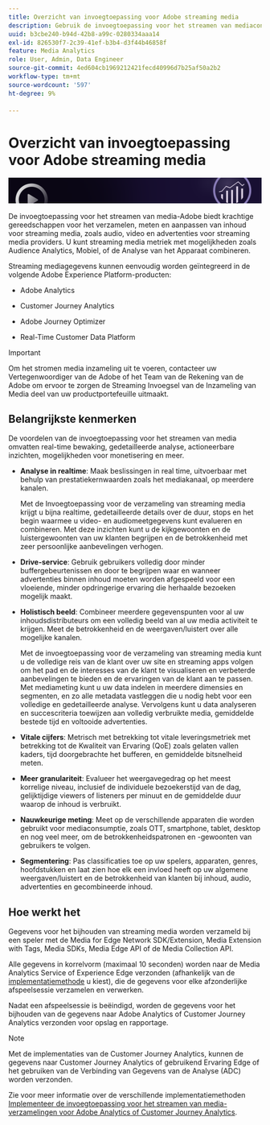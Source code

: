 ```yaml
---
title: Overzicht van invoegtoepassing voor Adobe streaming media
description: Gebruik de invoegtoepassing voor het streamen van mediaconzameling voor een krachtig inzicht in inhoud, audio en advertenties.
uuid: b3cbe240-b94d-42b8-a99c-0280334aaa14
exl-id: 826530f7-2c39-41ef-b3b4-d3f44b46858f
feature: Media Analytics
role: User, Admin, Data Engineer
source-git-commit: 4ed604cb1969212421fecd40996d7b25af50a2b2
workflow-type: tm+mt
source-wordcount: '597'
ht-degree: 9%

---
```


# Overzicht van invoegtoepassing voor Adobe streaming media

![Banner](./assets/media_analytics_banner.png)

De invoegtoepassing voor het streamen van media-Adobe biedt krachtige gereedschappen voor het verzamelen, meten en aanpassen van inhoud voor streaming media, zoals audio, video en advertenties voor streaming media providers. U kunt streaming media metriek met mogelijkheden zoals Audience Analytics, Mobiel, of de Analyse van het Apparaat combineren.

Streaming mediagegevens kunnen eenvoudig worden geïntegreerd in de volgende Adobe Experience Platform-producten:

* Adobe Analytics

* Customer Journey Analytics

* Adobe Journey Optimizer

* Real-Time Customer Data Platform

>[!IMPORTANT]
>
>Om het stromen media inzameling uit te voeren, contacteer uw Vertegenwoordiger van de Adobe of het Team van de Rekening van de Adobe om ervoor te zorgen de Streaming Invoegsel van de Inzameling van Media deel van uw productportefeuille uitmaakt.

## Belangrijkste kenmerken

De voordelen van de invoegtoepassing voor het streamen van media omvatten real-time bewaking, gedetailleerde analyse, actioneerbare inzichten, mogelijkheden voor monetisering en meer.

* **Analyse in realtime**: Maak beslissingen in real time, uitvoerbaar met behulp van prestatiekernwaarden zoals het mediakanaal, op meerdere kanalen.

  Met de Invoegtoepassing voor de verzameling van streaming media krijgt u bijna realtime, gedetailleerde details over de duur, stops en het begin waarmee u video- en audiomeetgegevens kunt evalueren en combineren. Met deze inzichten kunt u de kijkgewoonten en de luistergewoonten van uw klanten begrijpen en de betrokkenheid met zeer persoonlijke aanbevelingen verhogen.

* **Drive-service**: Gebruik gebruikers volledig door minder buffergebeurtenissen en door te begrijpen waar en wanneer advertenties binnen inhoud moeten worden afgespeeld voor een vloeiende, minder opdringerige ervaring die herhaalde bezoeken mogelijk maakt.

* **Holistisch beeld**: Combineer meerdere gegevenspunten voor al uw inhoudsdistributeurs om een volledig beeld van al uw media activiteit te krijgen. Meet de betrokkenheid en de weergaven/luistert over alle mogelijke kanalen.

  Met de invoegtoepassing voor de verzameling van streaming media kunt u de volledige reis van de klant over uw site en streaming apps volgen om het pad en de interesses van de klant te visualiseren en verbeterde aanbevelingen te bieden en de ervaringen van de klant aan te passen.  Met mediameting kunt u uw data indelen in meerdere dimensies en segmenten, en zo alle metadata vastleggen die u nodig hebt voor een volledige en gedetailleerde analyse. Vervolgens kunt u data analyseren en succescriteria toewijzen aan volledig verbruikte media, gemiddelde bestede tijd en voltooide advertenties.

* **Vitale cijfers**: Metrisch met betrekking tot vitale leveringsmetriek met betrekking tot de Kwaliteit van Ervaring (QoE) zoals gelaten vallen kaders, tijd doorgebrachte het bufferen, en gemiddelde bitsnelheid meten.

* **Meer granulariteit**: Evalueer het weergavegedrag op het meest korrelige niveau, inclusief de individuele bezoekerstijd van de dag, gelijktijdige viewers of listeners per minuut en de gemiddelde duur waarop de inhoud is verbruikt.

* **Nauwkeurige meting**: Meet op de verschillende apparaten die worden gebruikt voor mediaconsumptie, zoals OTT, smartphone, tablet, desktop en nog veel meer, om de betrokkenheidspatronen en -gewoonten van gebruikers te volgen.

* **Segmentering**: Pas classificaties toe op uw spelers, apparaten, genres, hoofdstukken en laat zien hoe elk een invloed heeft op uw algemene weergaven/luistert en de betrokkenheid van klanten bij inhoud, audio, advertenties en gecombineerde inhoud.


## Hoe werkt het

Gegevens voor het bijhouden van streaming media worden verzameld bij een speler met de Media for Edge Network SDK/Extension, Media Extension with Tags, Media SDKs, Media Edge API of de Media Collection API.

Alle gegevens in korrelvorm (maximaal 10 seconden) worden naar de Media Analytics Service of Experience Edge verzonden (afhankelijk van de [implementatiemethode](/help/implementation/overview.md) u kiest), die de gegevens voor elke afzonderlijke afspeelsessie verzamelen en verwerken.

Nadat een afspeelsessie is beëindigd, worden de gegevens voor het bijhouden van de gegevens naar Adobe Analytics of Customer Journey Analytics verzonden voor opslag en rapportage.

>[!NOTE]
>
>Met de implementaties van de Customer Journey Analytics, kunnen de gegevens naar Customer Journey Analytics of gebruikend Ervaring Edge of het gebruiken van de Verbinding van Gegevens van de Analyse (ADC) worden verzonden.


Zie voor meer informatie over de verschillende implementatiemethoden [Implementeer de invoegtoepassing voor het streamen van media-verzamelingen voor Adobe Analytics of Customer Journey Analytics](/help/implementation/overview.md).
